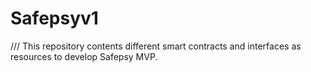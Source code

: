 # Safepsyv1

/// This repository contents different smart contracts and interfaces as resources to develop Safepsy MVP.
